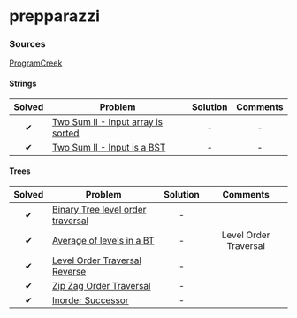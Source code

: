 # prepparazzi

### Sources
[ProgramCreek](https://www.programcreek.com/2012/11/top-10-algorithms-for-coding-interview/)

#### Strings
|Solved |Problem        | Solution           | Comments  |
|:-------:| ------------- |:-------------:|:-----:|
|✔| [Two Sum II - Input array is sorted](https://leetcode.com/problems/two-sum-ii-input-array-is-sorted/description/) | -  | - |
|✔| [Two Sum II - Input is a BST](https://leetcode.com/problems/two-sum-iv-input-is-a-bst/description/) | -  | - |

#### Trees
|Solved |Problem        | Solution           | Comments  |
|:-------:| ------------- |:-------------:|:-----:|
|✔| [Binary Tree level order traversal](https://leetcode.com/problems/binary-tree-level-order-traversal/description/) | -  | |
|✔| [Average  of levels in a BT](https://leetcode.com/problems/average-of-levels-in-binary-tree/description/) | -  | Level Order Traversal |
|✔| [Level Order Traversal Reverse](https://leetcode.com/problems/binary-tree-level-order-traversal-ii/description/) | -  | |
|✔| [Zip Zag Order Traversal](https://leetcode.com/problems/binary-tree-zigzag-level-order-traversal/description/) | -  | |
|✔| [Inorder Successor](https://leetcode.com/problems/inorder-successor-in-bst/description/) | -  | |
